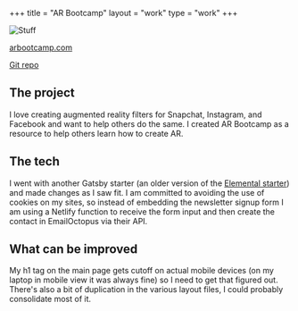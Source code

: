 +++
title = "AR Bootcamp"
layout = "work"
type = "work"
+++

![Stuff](/img/work/arbootcamp.png)

[arbootcamp.com](https://arbootcamp.com)

[Git repo](https://github.com/modelsbymike3d/arbootcampLandingpage)

## The project

I love creating augmented reality filters for Snapchat, Instagram, and Facebook and want to help others do the same. I created AR Bootcamp as a resource to help others learn how to create AR.

## The tech

I went with another Gatsby starter (an older version of the [Elemental starter](https://www.gatsbyjs.com/starters/akzhy/gatsby-starter-elemental)) and made changes as I saw fit. I am committed to avoiding the use of cookies on my sites, so instead of embedding the newsletter signup form I am using a Netlify function to receive the form input and then create the contact in EmailOctopus via their API.

## What can be improved

My h1 tag on the main page gets cutoff on actual mobile devices (on my laptop in mobile view it was always fine) so I need to get that figured out. There's also a bit of duplication in the various layout files, I could probably consolidate most of it.
